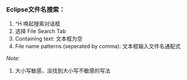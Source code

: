 ### Eclipse文件名搜索：
1. ^H 唤起搜索对话框
2. 选择 File Search Tab
3. Containing text: 文本框为空
4. File name patterns (seperated by comma): 文本框输入文件名通配式

*Note*:
1. 大小写敏感，没找到大小写不敏感的写法